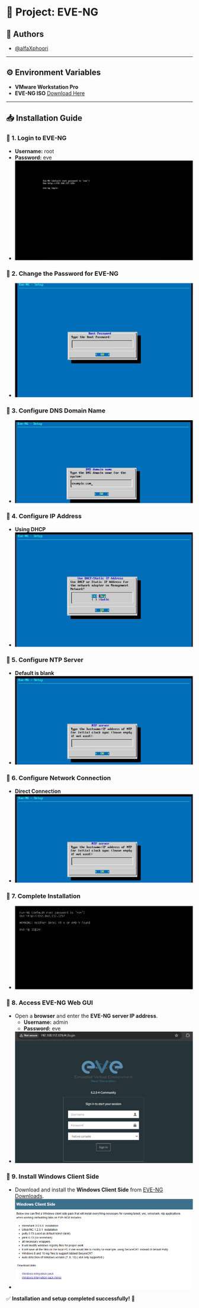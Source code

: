 # 🚀 Project: EVE-NG

## 👤 Authors
- [@alfaXphoori](https://www.github.com/alfaXphoori)

---

## ⚙️ Environment Variables
- **VMware Workstation Pro**
- **EVE-NG ISO** [Download Here](https://www.eve-ng.net/)

---

## 📥 Installation Guide

### 🔹 1. Login to EVE-NG
- **Username:** root
- **Password:** eve
- ![login eve linux](imgs/login.png)

### 🔹 2. Change the Password for EVE-NG
- ![change passwd](imgs/chgpasswd.png)

### 🔹 3. Configure DNS Domain Name
- ![conf Dns](imgs/conDns.png)

### 🔹 4. Configure IP Address
- **Using DHCP**
- ![conf IP](imgs/confIP.png)

### 🔹 5. Configure NTP Server
- **Default is blank**
- ![conf NTP](imgs/confNTP.png)

### 🔹 6. Configure Network Connection
- **Direct Connection**
- ![conf Conn](imgs/confNTP.png)

### 🔹 7. Complete Installation
- ![finish](imgs/finish.png)

### 🔹 8. Access EVE-NG Web GUI
- Open a **browser** and enter the **EVE-NG server IP address**.
  - **Username:** admin
  - **Password:** eve
- ![url](imgs/urlEveNG.png)

### 🔹 9. Install Windows Client Side
- Download and install the **Windows Client Side** from [EVE-NG Downloads](https://www.eve-ng.net/index.php/download/).
- ![win pack](imgs/winPack.png)

✅ **Installation and setup completed successfully!** 🚀